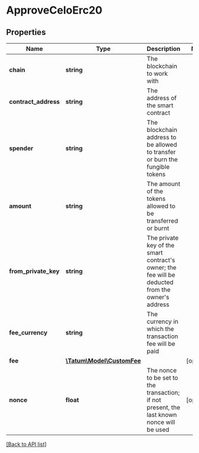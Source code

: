 # ApproveCeloErc20

## Properties

Name | Type | Description | Notes
------------ | ------------- | ------------- | -------------
**chain** | **string** | The blockchain to work with |
**contract_address** | **string** | The address of the smart contract |
**spender** | **string** | The blockchain address to be allowed to transfer or burn the fungible tokens |
**amount** | **string** | The amount of the tokens allowed to be transferred or burnt |
**from_private_key** | **string** | The private key of the smart contract&#39;s owner; the fee will be deducted from the owner&#39;s address |
**fee_currency** | **string** | The currency in which the transaction fee will be paid |
**fee** | [**\Tatum\Model\CustomFee**](CustomFee.md) |  | [optional]
**nonce** | **float** | The nonce to be set to the transaction; if not present, the last known nonce will be used | [optional]

[[Back to API list]](../../README.md#api-endpoints)
